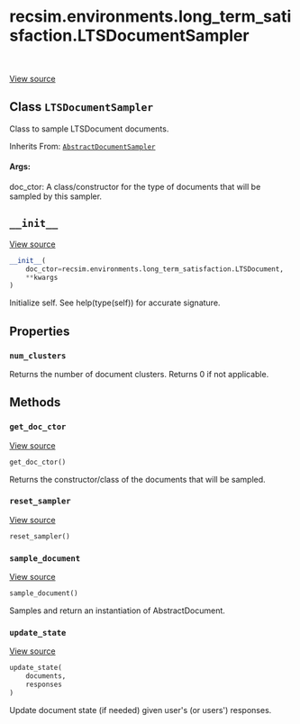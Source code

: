 <div itemscope itemtype="http://developers.google.com/ReferenceObject">
<meta itemprop="name" content="recsim.environments.long_term_satisfaction.LTSDocumentSampler" />
<meta itemprop="path" content="Stable" />
<meta itemprop="property" content="num_clusters"/>
<meta itemprop="property" content="__init__"/>
<meta itemprop="property" content="get_doc_ctor"/>
<meta itemprop="property" content="reset_sampler"/>
<meta itemprop="property" content="sample_document"/>
<meta itemprop="property" content="update_state"/>
</div>

# recsim.environments.long_term_satisfaction.LTSDocumentSampler

<!-- Insert buttons -->

<table class="tfo-notebook-buttons tfo-api" align="left">
</table>

<a target="_blank" href="https://github.com/google-research/recsim/tree/master/recsim/environments/long_term_satisfaction.py">View
source</a>

## Class `LTSDocumentSampler`

<!-- Start diff -->
Class to sample LTSDocument documents.

Inherits From:
[`AbstractDocumentSampler`](../../../recsim/document/AbstractDocumentSampler.md)

<!-- Placeholder for "Used in" -->

#### Args:

doc_ctor: A class/constructor for the type of documents that will be sampled by
this sampler.

<h2 id="__init__"><code>__init__</code></h2>

<a target="_blank" href="https://github.com/google-research/recsim/tree/master/recsim/environments/long_term_satisfaction.py">View
source</a>

```python
__init__(
    doc_ctor=recsim.environments.long_term_satisfaction.LTSDocument,
    **kwargs
)
```

Initialize self. See help(type(self)) for accurate signature.

## Properties

<h3 id="num_clusters"><code>num_clusters</code></h3>

Returns the number of document clusters. Returns 0 if not applicable.

## Methods

<h3 id="get_doc_ctor"><code>get_doc_ctor</code></h3>

<a target="_blank" href="https://github.com/google-research/recsim/tree/master/recsim/document.py">View
source</a>

```python
get_doc_ctor()
```

Returns the constructor/class of the documents that will be sampled.

<h3 id="reset_sampler"><code>reset_sampler</code></h3>

<a target="_blank" href="https://github.com/google-research/recsim/tree/master/recsim/document.py">View
source</a>

```python
reset_sampler()
```

<h3 id="sample_document"><code>sample_document</code></h3>

<a target="_blank" href="https://github.com/google-research/recsim/tree/master/recsim/environments/long_term_satisfaction.py">View
source</a>

```python
sample_document()
```

Samples and return an instantiation of AbstractDocument.

<h3 id="update_state"><code>update_state</code></h3>

<a target="_blank" href="https://github.com/google-research/recsim/tree/master/recsim/document.py">View
source</a>

```python
update_state(
    documents,
    responses
)
```

Update document state (if needed) given user's (or users') responses.
